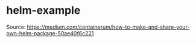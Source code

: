 # helm-example
Source: https://medium.com/containerum/how-to-make-and-share-your-own-helm-package-50ae40f6c221
